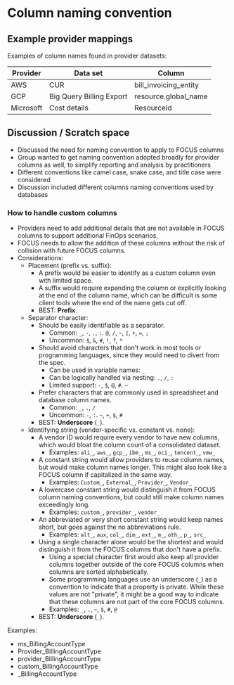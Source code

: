 # Column naming convention

## Example provider mappings

Examples of column names found in provider datasets:

| Provider  | Data set                 | Column                |
| --------- | ------------------------ | --------------------- |
| AWS       | CUR                      | bill_invoicing_entity |
| GCP       | Big Query Billing Export | resource.global_name  |
| Microsoft | Cost details             | ResourceId            |

## Discussion / Scratch space

- Discussed the need for naming convention to apply to FOCUS columns
- Group wanted to get naming convention adopted broadly for provider columns as well, to simplify reporting and analysis by practitioners
- Different conventions like camel case, snake case, and title case were considered
- Discussion included different columns naming conventions used by databases

### How to handle custom columns

- Providers need to add additional details that are not available in FOCUS columns to support additional FinOps scenarios.
- FOCUS needs to allow the addition of these columns without the risk of collision with future FOCUS columns.
- Considerations:
  - Placement (prefix vs. suffix):
    - A prefix would be easier to identify as a custom column even with limited space.
    - A suffix would require expanding the column or explicitly looking at the end of the column name, which can be difficult is some client tools where the end of the name gets cut off.
    - BEST: **Prefix**.
  - Separator character:
    - Should be easily identifiable as a separator.
      - Common: `_`, `-`, `.`, `:`. `@`, `/`, `~`, `|`, `+`, `=`, `;`
      - Uncommon: `$`, `&`, `#`, `!`, `?`, `*`
    - Should avoid characters that don't work in most tools or programming languages, since they would need to divert from the spec.
      - Can be used in variable names: `_`
      - Can be logically handled via nesting: `.`, `/`, `:`
      - Limited support: `-`, `$`, `@`, `#`. `~`
    - Prefer characters that are commonly used in spreadsheet and database column names.
      - Common: `_`, `.`, `/`
      - Uncommon: `-`, `:`. `~`, `+`, `$`, `#`
    - BEST: **Underscore** (`_`).
  - Identifying string (vendor-specific vs. constant vs. none):
    - A vendor ID would require every vendor to have new columns, which would bloat the column count of a consolidated dataset.
      - Examples: `ali_`, `aws_`, `gcp_`, `ibm_`, `ms_`, `oci_`, `tencent_`, `vmw_`
    - A constant string would allow providers to reuse column names, but would make column names longer. This might also look like a FOCUS column if capitalized in the same way.
      - Examples: `Custom_`, `External_`, `Provider_`, `Vendor_`
    - A lowercase constant string would distinguish it from FOCUS column naming conventions, but could still make column names exceedingly long.
      - Examples: `custom_`, `provider_`, `vendor_`
    - An abbreviated or very short constant string would keep names short, but goes against the no abbreviations rule.
      - Examples: `alt_`, `aux`, `col_`, `dim_`, `ext_`, `m_`, `oth_`, `p_`, `src_`
    - Using a single character alone would be the shortest and would distinguish it from the FOCUS columns that don't have a prefix.
      - Using a special character first would also keep all provider columns together outside of the core FOCUS columns when columns are sorted alphabetically.
      - Some programming languages use an underscore (`_`) as a convention to indicate that a property is private. While these values are not "private", it might be a good way to indicate that these columns are not part of the core FOCUS columns.
      - Examples: `_`, `.`, `~`, `$`, `#`, `@`
    - BEST: **Underscore** (`_`).

Examples:

- ms_BillingAccountType
- Provider_BillingAccountType
- provider_BillingAccountType
- custom_BillingAccountType
- \_BillingAccountType
